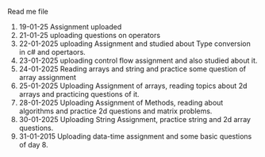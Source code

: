 Read me file
1. 19-01-25 Assignment uploaded
2. 21-01-25 uploading questions on operators
3. 22-01-2025 uploading Assignment and studied about Type conversion in c# and opertaors.
4. 23-01-2025 uploading control flow assignment and also studied about it.
5. 24-01-2025 Reading arrays and string and practice some question of array assignment
6. 25-01-2025 Uploading Assignment of arrays, reading topics about 2d arrays and practicing questions of it.
7. 28-01-2025 Uploading Assignment of Methods, reading about algorithms and practice 2d questions and matrix problems.
8. 30-01-2025 Uploading String Assignment, practice string and 2d array questions.
9. 31-01-2015 Uploading data-time assignment and some basic questions of day 8.
